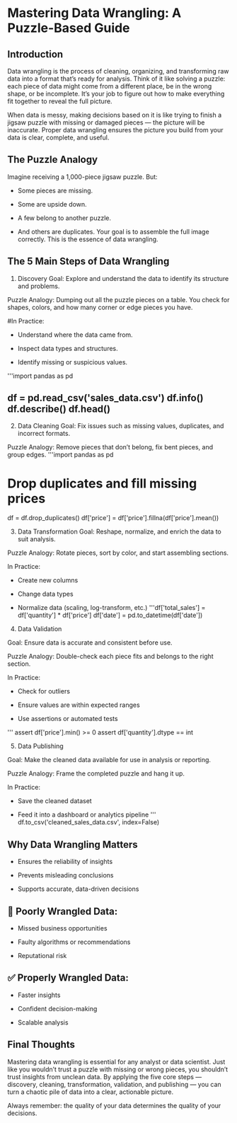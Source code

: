 # Mastering Data Wrangling: A Puzzle-Based Guide

## Introduction
Data wrangling is the process of cleaning, organizing, and transforming raw data into a format that’s ready for analysis. Think of it like solving a puzzle: each piece of data might come from a different place, be in the wrong shape, or be incomplete. It’s your job to figure out how to make everything fit together to reveal the full picture.

When data is messy, making decisions based on it is like trying to finish a jigsaw puzzle with missing or damaged pieces — the picture will be inaccurate. Proper data wrangling ensures the picture you build from your data is clear, complete, and useful.

## The Puzzle Analogy
Imagine receiving a 1,000-piece jigsaw puzzle. But:
- Some pieces are missing.

- Some are upside down.

- A few belong to another puzzle.

- And others are duplicates.
Your goal is to assemble the full image correctly. This is the essence of data wrangling.

## The 5 Main Steps of Data Wrangling
1. Discovery
Goal: Explore and understand the data to identify its structure and problems.

Puzzle Analogy: Dumping out all the puzzle pieces on a table. You check for shapes, colors, and how many corner or edge pieces you have.

#In Practice:
- Understand where the data came from.

- Inspect data types and structures.

- Identify missing or suspicious values.

'''import pandas as pd

df = pd.read_csv('sales_data.csv')
df.info()
df.describe()
df.head()
- 

2. Data Cleaning
Goal: Fix issues such as missing values, duplicates, and incorrect formats.

Puzzle Analogy: Remove pieces that don’t belong, fix bent pieces, and group edges.
'''import pandas as pd
# Drop duplicates and fill missing prices
df = df.drop_duplicates()
df['price'] = df['price'].fillna(df['price'].mean())


3. Data Transformation
Goal: Reshape, normalize, and enrich the data to suit analysis.

Puzzle Analogy: Rotate pieces, sort by color, and start assembling sections.

In Practice:
- Create new columns

- Change data types

- Normalize data (scaling, log-transform, etc.)
'''df['total_sales'] = df['quantity'] * df['price']
df['date'] = pd.to_datetime(df['date'])

4. Data Validation

Goal: Ensure data is accurate and consistent before use.

Puzzle Analogy: Double-check each piece fits and belongs to the right section.

In Practice:

- Check for outliers

- Ensure values are within expected ranges

- Use assertions or automated tests

''' assert df['price'].min() >= 0
assert df['quantity'].dtype == int


5. Data Publishing

Goal: Make the cleaned data available for use in analysis or reporting.

Puzzle Analogy: Frame the completed puzzle and hang it up.

In Practice:

- Save the cleaned dataset

- Feed it into a dashboard or analytics pipeline
''' df.to_csv('cleaned_sales_data.csv', index=False)

## Why Data Wrangling Matters

- Ensures the reliability of insights

- Prevents misleading conclusions

- Supports accurate, data-driven decisions

## 🚫 Poorly Wrangled Data:

- Missed business opportunities

- Faulty algorithms or recommendations

- Reputational risk

##  ✅ Properly Wrangled Data:

- Faster insights

- Confident decision-making

- Scalable analysis

## Final Thoughts

Mastering data wrangling is essential for any analyst or data scientist. Just like you wouldn’t trust a puzzle with missing or wrong pieces, you shouldn’t trust insights from unclean data. By applying the five core steps — discovery, cleaning, transformation, validation, and publishing — you can turn a chaotic pile of data into a clear, actionable picture.

Always remember: the quality of your data determines the quality of your decisions.
